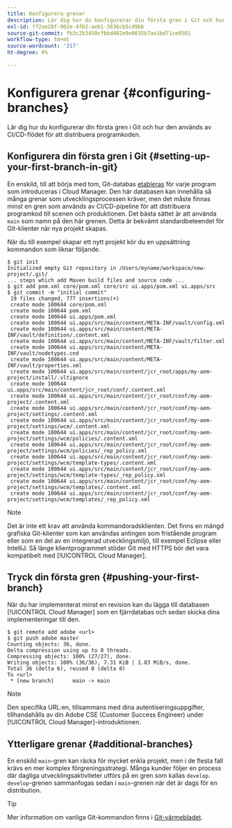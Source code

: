 ```yaml
---
title: Konfigurera grenar
description: Lär dig hur du konfigurerar din första gren i Git och hur den används av CI/CD-flödet för att distribuera programkoden.
exl-id: ff2ae28f-902e-4fb2-aeb1-3636cb5cd9bb
source-git-commit: fb3c2b3450cfbbd402e9e0635b7ae1bd71ce0501
workflow-type: tm+mt
source-wordcount: '317'
ht-degree: 0%

---
```



# Konfigurera grenar {#configuring-branches}

Lär dig hur du konfigurerar din första gren i Git och hur den används av CI/CD-flödet för att distribuera programkoden.

## Konfigurera din första gren i Git {#setting-up-your-first-branch-in-git}

En enskild, till att börja med tom, Git-databas [etableras](/help/requirements/environment-provisioning.md) för varje program som introduceras i Cloud Manager. Den här databasen kan innehålla så många grenar som utvecklingsprocessen kräver, men det måste finnas minst en gren som används av CI/CD-pipeline för att distribuera programkod till scenen och produktionen. Det bästa sättet är att använda `main` som namn på den här grenen. Detta är bekvämt standardbeteendet för Git-klienter när nya projekt skapas.

När du till exempel skapar ett nytt projekt kör du en uppsättning kommandon som liknar följande.

```shell
$ git init
Initialized empty Git repository in /Users/myname/workspace/new-project/.git/
... steps which add Maven build files and source code ...
$ git add pom.xml core/pom.xml core/src ui.apps/pom.xml ui.apps/src
$ git commit -m "initial commit"
 19 files changed, 777 insertions(+)
 create mode 100644 core/pom.xml
 create mode 100644 pom.xml
 create mode 100644 ui.apps/pom.xml
 create mode 100644 ui.apps/src/main/content/META-INF/vault/config.xml
 create mode 100644 ui.apps/src/main/content/META-INF/vault/definition/.content.xml
 create mode 100644 ui.apps/src/main/content/META-INF/vault/filter.xml
 create mode 100644 ui.apps/src/main/content/META-INF/vault/nodetypes.cnd
 create mode 100644 ui.apps/src/main/content/META-INF/vault/properties.xml
 create mode 100644 ui.apps/src/main/content/jcr_root/apps/my-aem-project/install/.vltignore
 create mode 100644 ui.apps/src/main/content/jcr_root/conf/.content.xml
 create mode 100644 ui.apps/src/main/content/jcr_root/conf/my-aem-project/.content.xml
 create mode 100644 ui.apps/src/main/content/jcr_root/conf/my-aem-project/settings/.content.xml
 create mode 100644 ui.apps/src/main/content/jcr_root/conf/my-aem-project/settings/wcm/.content.xml
 create mode 100644 ui.apps/src/main/content/jcr_root/conf/my-aem-project/settings/wcm/policies/.content.xml
 create mode 100644 ui.apps/src/main/content/jcr_root/conf/my-aem-project/settings/wcm/policies/_rep_policy.xml
 create mode 100644 ui.apps/src/main/content/jcr_root/conf/my-aem-project/settings/wcm/template-types/.content.xml
 create mode 100644 ui.apps/src/main/content/jcr_root/conf/my-aem-project/settings/wcm/template-types/_rep_policy.xml
 create mode 100644 ui.apps/src/main/content/jcr_root/conf/my-aem-project/settings/wcm/templates/.content.xml
 create mode 100644 ui.apps/src/main/content/jcr_root/conf/my-aem-project/settings/wcm/templates/_rep_policy.xml
```

>[!NOTE]
>
>Det är inte ett krav att använda kommandoradsklienten. Det finns en mängd grafiska Git-klienter som kan användas antingen som fristående program eller som en del av en integrerad utvecklingsmiljö, till exempel Eclipse eller IntelliJ. Så länge klientprogrammet stöder Git med HTTPS bör det vara kompatibelt med [!UICONTROL Cloud Manager].

## Tryck din första gren {#pushing-your-first-branch}

När du har implementerat minst en revision kan du lägga till databasen [!UICONTROL Cloud Manager] som en fjärrdatabas och sedan skicka dina implementeringar till den.

```shell
$ git remote add adobe <url>
$ git push adobe master
Counting objects: 36, done.
Delta compression using up to 8 threads.
Compressing objects: 100% (27/27), done.
Writing objects: 100% (36/36), 7.31 KiB | 1.83 MiB/s, done.
Total 36 (delta 6), reused 0 (delta 0)
To <url>
 * [new branch]      main -> main
```

>[!NOTE]
>
>Den specifika URL:en, tillsammans med dina autentiseringsuppgifter, tillhandahålls av din Adobe CSE (Customer Success Engineer) under [!UICONTROL Cloud Manager]-introduktionen.

## Ytterligare grenar {#additional-branches}

En enskild `main`-gren kan räcka för mycket enkla projekt, men i de flesta fall krävs en mer komplex förgreningsstrategi. Många kunder följer en process där dagliga utvecklingsaktiviteter utförs på en gren som kallas `develop`. `develop`-grenen sammanfogas sedan i `main`-grenen när det är dags för en distribution.

>[!TIP]
>
>Mer information om vanliga Git-kommandon finns i [Git-värmebladet](https://training.github.com/downloads/github-git-cheat-sheet).
